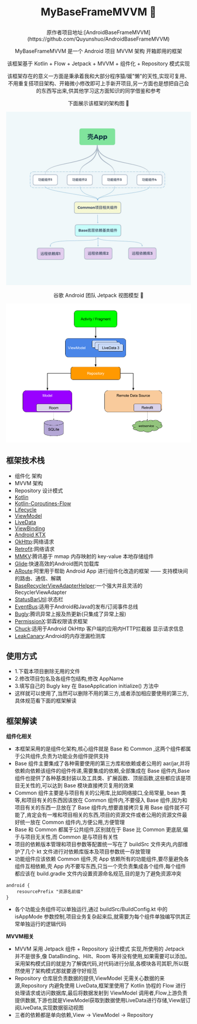 # <p align="center"> MyBaseFrameMVVM 🐽</p>
<p align="center">原作者项目地址:[AndroidBaseFrameMVVM](https://github.com/Quyunshuo/AndroidBaseFrameMVVM)</p>

<p align="center">MyBaseFrameMVVM 是一个 Android 项目 MVVM 架构 开箱即用的框架 </p>

<p align="center"> 该框架基于 Kotlin + Flow + Jetpack + MVVM + 组件化 + Repository 模式实现</p>

<p align="center"> 该框架存在的意义一方面是秉承着我和大部分程序猿/媛"懒"的天性,实现可复用、不用重复搭项目架构、开箱微小修改即可上手新开项目,另一方面也是想把自己会的东西写出来,供其他学习这方面知识的同学借鉴和参考 </p>

<p align="center"> 下面展示该框架的架构图 👾</p>

<p align="center"><img src="https://github.com/GuilinSir/MyBaseFrameMVVM/blob/master/img/img1.jpg"/> </p>

<p align="center"> 谷歌 Android 团队 Jetpack 视图模型 👾</p>

<p align="center"><img src="https://github.com/GuilinSir/MyBaseFrameMVVM/blob/master/img/img2.png"/> </p>

## 框架技术栈

* 组件化 架构
* MVVM 架构
* Repository 设计模式
* [Kotlin](https://github.com/JetBrains/kotlin)
* [Kotlin-Coroutines-Flow](https://github.com/JetBrains/kotlin)
* [Lifecycle](https://developer.android.com/jetpack/androidx/releases/lifecycle)
* [ViewModel](https://developer.android.com/topic/libraries/architecture/viewmodel)
* [LiveData](https://developer.android.com/topic/libraries/architecture/livedata)
* [ViewBinding](https://developer.android.com/topic/libraries/view-binding)
* [Android KTX](https://developer.android.com/kotlin/ktx)
* [OkHttp](https://github.com/square/okhttp):网络请求
* [Retrofit](https://github.com/square/retrofit):网络请求
* [MMKV](https://github.com/Tencent/MMKV):腾讯基于 mmap 内存映射的 key-value 本地存储组件
* [Glide](https://github.com/bumptech/glide):快速高效的Android图片加载库
* [ARoute](https://github.com/alibaba/ARouter):阿里用于帮助 Android App 进行组件化改造的框架 —— 支持模块间的路由、通信、解耦
* [BaseRecyclerViewAdapterHelper](https://github.com/CymChad/BaseRecyclerViewAdapterHelper):一个强大并且灵活的RecyclerViewAdapter
* [StatusBarUtil](https://github.com/laobie/StatusBarUtil):状态栏
* [EventBus](https://github.com/greenrobot/EventBus):适用于Android和Java的发布/订阅事件总线
* [Bugly](https://bugly.qq.com/v2/index):腾讯异常上报及热更新(只集成了异常上报)
* [PermissionX](https://github.com/guolindev/PermissionX):郭霖权限请求框架
* [Chuck](https://github.com/jgilfelt/chuck):适用于Android OkHttp 客户端的应用内HTTP拦截器 显示请求信息
* [LeakCanary](https://github.com/square/leakcanary):Android的内存泄漏检测库

## 使用方式
* 1.下载本项目删除无用的文件
* 2.修改项目包名及各组件包结构,修改 AppName
* 3.填写自己的 Bugly key 在 BaseApplication initialize() 方法中
* 这样就可以使用了,当然可以删除不用的第三方,或者添加相应要使用的第三方,具体规范看下面的框架解读

## 框架解读

**组件化相关**
* 本框架采用的是组件化架构,核心组件就是 Base 和 Common ,这两个组件都属于公共组件,负责为功能业务组件提供支持
* Base 组件主要集成了各种需要使用的第三方库和依赖或者公用的 aar/jar,并将依赖向依赖该组件的组件传递,需要集成的依赖,全部集成在 Base 组件内,Base 组件也提供了各种基类封装以及工具类、扩展函数、顶层函数,这些都应该是项目无关性的,可以达到 Base 模块直接拷贝复用的效果
* Common 组件主要是与项目有关的公用库,比如网络接口,全局常量, bean 类等,和项目有关的东西因该放在 Common 组件内,不要侵入 Base 组件,因为和项目有关的东西一旦放在了 Base 组件内,想要直接拷贝复用 Base 组件就不可能了,肯定会有一堆和项目相关的东西,项目的资源文件或者公用的资源文件最好统一放在 Common 组件内,方便公用,方便管理
* Base 和 Common 都属于公共组件,区别就在于 Base 比 Common 更底层,偏于与项目无关性,而 Common 是与项目有关性
* 项目的依赖版本管理和项目参数等配置统一写在了 buildSrc 文件夹内,内部维护了几个 kt 文件进行对依赖库版本及项目参数统一存放管理
* 功能组件应该依赖 Common 组件,壳 App 依赖所有的功能组件,要尽量避免各组件互相依赖,壳 App 内不要写东西,只当一个壳负责集成各个组件,每个组件都应该在 build.gradle 文件内设置资源命名规范,目的是为了避免资源冲突
```
android {
    resourcePrefix "资源名前缀"
}
```
* 各个功能业务组件可以单独运行,通过 buildSrc/BuildConfig.kt 中的 isAppMode 参数控制,项目业务复杂起来后,就需要为每个组件单独编写供其正常单独运行的逻辑代码

**MVVM相关**
* MVVM 采用 Jetpack 组件 + Repository 设计模式 实现,所使用的 Jetpack 并不是很多,像 DataBinding、Hilt、Room 等并没有使用,如果需要可以添加。采用架构模式目的就是为了解偶代码,对代码进行分层,各模块各司其职,所以既然使用了架构模式那就要遵守好规范
* Repository 仓库层负责数据的提供,ViewModel 无需关心数据的来源,Repository 内避免使用 LiveData,框架里使用了 Kotlin 协程的 Flow 进行处理请求或访问数据库,最后将数据发射到 ViewModel 调用者,Flow上游负责提供数据,下游也就是ViewModel获取到数据使用LiveData进行存储,View层订阅LiveData,实现数据驱动视图
* 三者的依赖都是单向依赖,View -> ViewModel -> Repository
